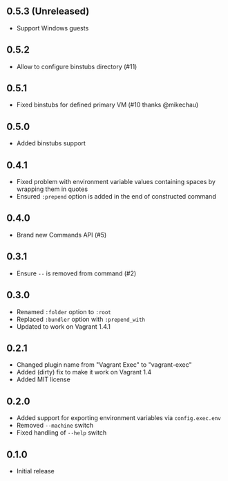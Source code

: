 ## 0.5.3 (Unreleased)

* Support Windows guests

## 0.5.2

* Allow to configure binstubs directory (#11)

## 0.5.1

* Fixed binstubs for defined primary VM (#10 thanks @mikechau)

## 0.5.0

* Added binstubs support

## 0.4.1

* Fixed problem with environment variable values containing spaces by wrapping them in quotes
* Ensured `:prepend` option is added in the end of constructed command

## 0.4.0

* Brand new Commands API (#5)

## 0.3.1

* Ensure `--` is removed from command (#2)

## 0.3.0

* Renamed `:folder` option to `:root`
* Replaced `:bundler` option with `:prepend_with`
* Updated to work on Vagrant 1.4.1

## 0.2.1

* Changed plugin name from "Vagrant Exec" to "vagrant-exec"
* Added (dirty) fix to make it work on Vagrant 1.4
* Added MIT license

## 0.2.0

* Added support for exporting environment variables via `config.exec.env`
* Removed `--machine` switch
* Fixed handling of `--help` switch

## 0.1.0

* Initial release
